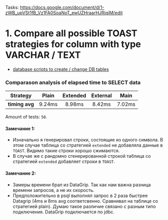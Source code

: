 Tasks: https://docs.google.com/document/d/1-zWB_upVSt1fB_Vz1FA0SoaNoT_ewUZHraarHJRiqiM/edit

# 1. Compare all possible TOAST strategies for column with type VARCHAR / TEXT

 + [database scripts to create / change DB tables](./toast_strategies.sql)
 
 ### Comparason analysis of elapsed time to SELECT data 
 
 | Strategy         | Plain  | Extended | External |  Main  |
 |:---------------:|:-------:|:--------:|:--------:|:------:|
 | **timing avg** |  9.24ms |  8.98ms  |  8.42ms  | 7.02ms |
 
 Amount of tests: `50`.

 
 #### Замечание 1: 
 + Изначально я генерировал строки, состоящие из одного символа. 
 В этом случае таблица со стратегией `extended` не добавляла данные в `TOAST`. 
 Видимо такие строки хорошо сжимаются.
 + В случае же c рандомно сгенерированной строкой 
 таблица со стратегией `extended` добавляет строки в `TOAST`.
 
  #### Замечание 2: 
- Замеры времени брал из DataGrip. 
Так как нам важна разница времени запросов, а не их скорость. 
- Предположительно в psql выполнял запрос в 2 раза быстрее Datagrip
(4ms и 8ms avg соответсвенно. Сравнивал на таблице со стратегией plain).
Думаю такое различие связано с разным типо подключения. 
DataGrip подключается по jdbc.